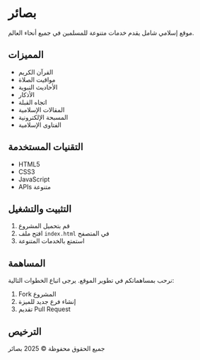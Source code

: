 # بصائر

موقع إسلامي شامل يقدم خدمات متنوعة للمسلمين في جميع أنحاء العالم.

## المميزات
- القرآن الكريم
- مواقيت الصلاة
- الأحاديث النبوية
- الأذكار
- اتجاه القبلة
- المقالات الإسلامية
- المسبحة الإلكترونية
- الفتاوى الإسلامية

## التقنيات المستخدمة
- HTML5
- CSS3
- JavaScript
- APIs متنوعة

## التثبيت والتشغيل
1. قم بتحميل المشروع
2. افتح ملف `index.html` في المتصفح
3. استمتع بالخدمات المتنوعة

## المساهمة
نرحب بمساهماتكم في تطوير الموقع. يرجى اتباع الخطوات التالية:
1. Fork المشروع
2. إنشاء فرع جديد للميزة
3. تقديم Pull Request

## الترخيص
جميع الحقوق محفوظة © 2025 بصائر
